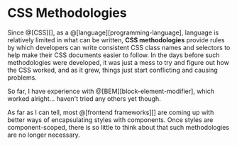 # CSS Methodologies

Since @[CSS][], as a @[language][programming-language], language is relatively limited
in what can be written, __CSS methodologies__ provide rules by which developers can
write consistent CSS class names and selectors to help make their CSS documents easier
to follow. In the days before such methodologies were developed, it was just a mess to
try and figure out how the CSS worked, and as it grew, things just start conflicting and
causing problems.

So far, I have experience with @[BEM][block-element-modifier], which worked alright...
haven't tried any others yet though.

As far as I can tell, most @[frontend frameworks][] are coming up with better ways of
encapsulating styles with components. Once styles are component-scoped, there is so
little to think about that such methodologies are no longer necessary.
